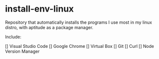 # install-env-linux
Repository that automatically installs the programs I use most in my linux distro, with aptitude as a package manager.

Include:

[] Visual Studio Code
[] Google Chrome
[] Virtual Box
[] Git
[] Curl
[] Node Version Manager
